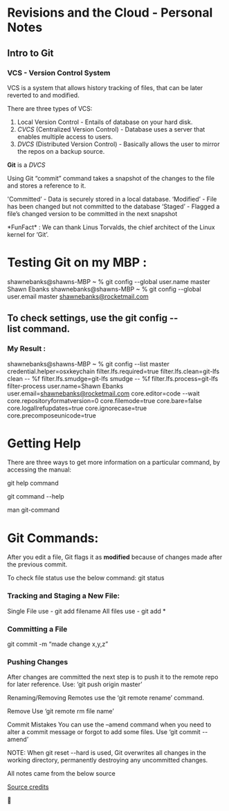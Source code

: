# Revisions and the Cloud - Personal Notes

## Intro to **Git**

 ### VCS - Version Control System

VCS is a system that allows history tracking of files, that can be later reverted to and modified.

There are three types of VCS:

1. Local Version Control - Entails of database on your hard disk.
2. *CVCS* (Centralized Version Control) - Database uses a server that enables multiple access to users.
3. *DVCS* (Distributed Version Control) - Basically allows the user to mirror the repos on a backup source. 

**Git** is a *DVCS*

Using Git “commit” command takes a snapshot of the changes to the file and stores a reference to it.

'Committed’ - Data is securely stored in a local database.
‘Modified’ - File has been changed but not committed to the database
‘Staged’ - Flagged a file’s changed version to be committed in the next snapshot

\*FunFact\* : We can thank Linus Torvalds, the chief architect of the Linux kernel for ‘Git’.

# Testing Git on my MBP :

shawnebanks@shawns-MBP ~ % git config --global user.name                 master
Shawn Ebanks
shawnebanks@shawns-MBP ~ % git config --global user.email                	master
shawnebanks@rocketmail.com

## To check settings, use the git config --list command.

### My Result :
shawnebanks@shawns-MBP ~ % git config --list                             master
credential.helper=osxkeychain
filter.lfs.required=true
filter.lfs.clean=git-lfs clean -- %f
filter.lfs.smudge=git-lfs smudge -- %f
filter.lfs.process=git-lfs filter-process
user.name=Shawn Ebanks
user.email=shawnebanks@rocketmail.com
core.editor=code --wait
core.repositoryformatversion=0
core.filemode=true
core.bare=false
core.logallrefupdates=true
core.ignorecase=true
core.precomposeunicode=true

# Getting Help 

There are three ways to get more information on a particular command, by accessing the manual:

git help command

git command --help

man git-command

# Git Commands:

After you edit a file, Git flags it as **modified** because of changes made after the previous commit.

To check file status use the below command:
git status

### Tracking and Staging a New File:

Single File use  - 	git add filename
All files use - 		git add *

### Committing a File
git commit -m “made change x,y,z”


### Pushing Changes

After changes are committed the next step is to push it to the remote repo for later reference.
Use: ‘git push origin master’

Renaming/Removing Remotes
use the ‘git remote rename’ command.

Remove
Use ‘git remote rm file name’

Commit Mistakes
You can use the –amend command when you need to alter a commit message or forgot to add some files.
Use ‘git commit --amend’


NOTE: When git reset --hard is used, Git overwrites all changes in the working directory, permanently destroying any uncommitted changes.


All notes came from the below source 

[Source credits](https://blog.udemy.com/git-tutorial-a-comprehensive-guide/#7_2)

:metal:

